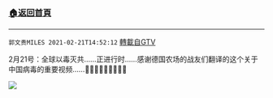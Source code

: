 ﻿###  [:house:返回首頁](https://github.com/ourhimalayas/txt)
---

`郭文贵MILES 2021-02-21T14:52:12` [轉載自GTV](https://gtv.org/web/#/UserInfo/5e596957357cc612d35a8044)

 2月21号：全球以毒灭共……正进行时……感谢德国农场的战友们翻译的这个关于中国病毒的重要视频……🙏🙏🙏🙏🙏🙏🙏🙏🙏

[![](https://filegroup.gtv.org/cdn-cgi/image/width=600/https://filegroup.gtv.org/group6/web/20210221/14/52/0/7b4943a3f7ff610e185f0340c7425e20.jpg)](https://filegroup.gtv.org/group6/web/20210221/14/52/0/71703edf41f7c44998bd164be056348b.mp4)
